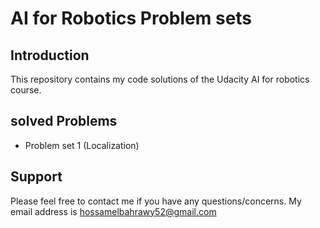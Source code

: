 AI for Robotics Problem sets
================

Introduction
------------
This repository contains my code solutions of the Udacity AI for robotics course.

solved Problems
--------
* Problem set 1 (Localization)


Support
------
Please feel free to contact me if you have any questions/concerns. My email address is hossamelbahrawy52@gmail.com
